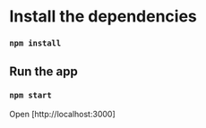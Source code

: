 # Install the dependencies

### `npm install`

## Run the app

### `npm start`

Open [http://localhost:3000]
